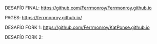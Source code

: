 DESAFÍO FINAL: https://github.com/Ferrmonroy/Ferrmonroy.github.io

PAGES: https://ferrmonroy.github.io/

DESAFÍO FORK 1: https://github.com/Ferrmonroy/KatPonse.github.io

DESAFÍO FORK 2: 
